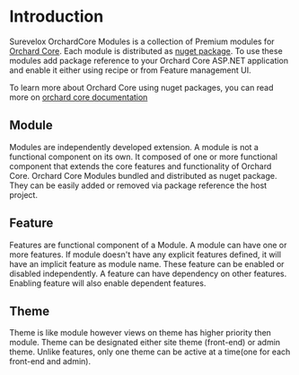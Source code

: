 # Introduction

Surevelox OrchardCore Modules is a collection of Premium modules for [Orchard Core](https://orchardcore.net/). Each module is distributed as [nuget package](https://www.nuget.org/packages?q=surevelox). To use these modules add package reference to your Orchard Core ASP.NET application and enable it either using recipe or from Feature management UI.

To learn more about Orchard Core using nuget packages, you can read more on [orchard core documentation](https://docs.orchardcore.net/en/latest/docs/getting-started/)


## Module

Modules are independently developed extension. A module is not a functional component on its own. It composed of one or more functional component that extends the core features and functionality of Orchard Core. Orchard Core Modules bundled and distributed as nuget package. They can be easily added or removed via package reference the host project. 
 

## Feature

Features are functional component of a Module. A module can have one or more features. If module doesn't have any explicit features defined, it will have an implicit feature as module name. These feature can be enabled or disabled independently. A feature can have dependency on other features. Enabling feature will also enable dependent features.

## Theme

Theme is like module however views on theme has higher priority then module. Theme can be designated either site theme (front-end) or admin theme. Unlike features, only one theme can be active at a time(one for each front-end and admin).
